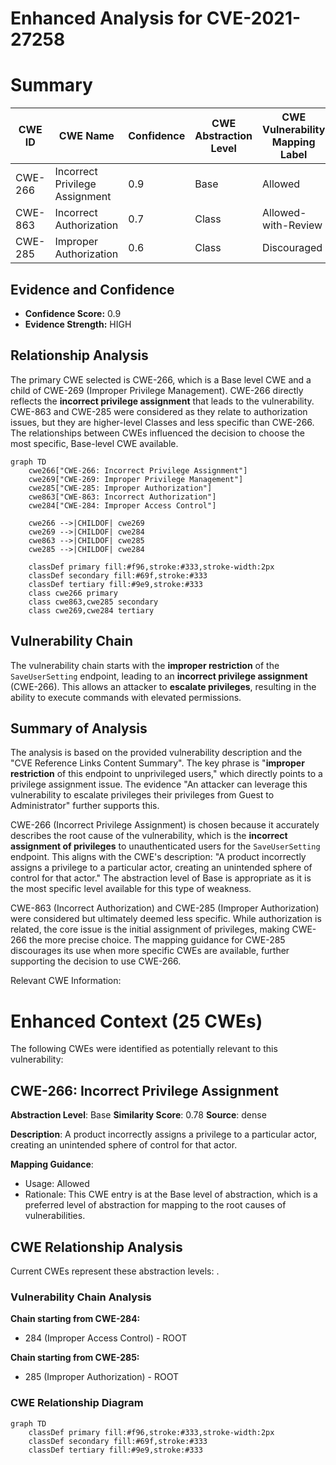 # Enhanced Analysis for CVE-2021-27258

# Summary
| CWE ID | CWE Name | Confidence | CWE Abstraction Level | CWE Vulnerability Mapping Label | CWE-Vulnerability Mapping Notes |
|---|---|---|---|---|---|
| CWE-266 | Incorrect Privilege Assignment | 0.9 | Base | Allowed | Primary CWE |
| CWE-863 | Incorrect Authorization | 0.7 | Class | Allowed-with-Review | Secondary Candidate |
| CWE-285 | Improper Authorization | 0.6 | Class | Discouraged | Secondary Candidate |

## Evidence and Confidence

*   **Confidence Score:** 0.9
*   **Evidence Strength:** HIGH

## Relationship Analysis
The primary CWE selected is CWE-266, which is a Base level CWE and a child of CWE-269 (Improper Privilege Management). CWE-266 directly reflects the **incorrect privilege assignment** that leads to the vulnerability. CWE-863 and CWE-285 were considered as they relate to authorization issues, but they are higher-level Classes and less specific than CWE-266. The relationships between CWEs influenced the decision to choose the most specific, Base-level CWE available.

```mermaid
graph TD
    cwe266["CWE-266: Incorrect Privilege Assignment"]
    cwe269["CWE-269: Improper Privilege Management"]
    cwe285["CWE-285: Improper Authorization"]
    cwe863["CWE-863: Incorrect Authorization"]
    cwe284["CWE-284: Improper Access Control"]

    cwe266 -->|CHILDOF| cwe269
    cwe269 -->|CHILDOF| cwe284
    cwe863 -->|CHILDOF| cwe285
    cwe285 -->|CHILDOF| cwe284

    classDef primary fill:#f96,stroke:#333,stroke-width:2px
    classDef secondary fill:#69f,stroke:#333
    classDef tertiary fill:#9e9,stroke:#333
    class cwe266 primary
    class cwe863,cwe285 secondary
    class cwe269,cwe284 tertiary
```

## Vulnerability Chain
The vulnerability chain starts with the **improper restriction** of the `SaveUserSetting` endpoint, leading to an **incorrect privilege assignment** (CWE-266). This allows an attacker to **escalate privileges**, resulting in the ability to execute commands with elevated permissions.

## Summary of Analysis
The analysis is based on the provided vulnerability description and the "CVE Reference Links Content Summary". The key phrase is "**improper restriction** of this endpoint to unprivileged users," which directly points to a privilege assignment issue. The evidence "An attacker can leverage this vulnerability to escalate privileges their privileges from Guest to Administrator" further supports this.

CWE-266 (Incorrect Privilege Assignment) is chosen because it accurately describes the root cause of the vulnerability, which is the **incorrect assignment of privileges** to unauthenticated users for the `SaveUserSetting` endpoint. This aligns with the CWE's description: "A product incorrectly assigns a privilege to a particular actor, creating an unintended sphere of control for that actor." The abstraction level of Base is appropriate as it is the most specific level available for this type of weakness.

CWE-863 (Incorrect Authorization) and CWE-285 (Improper Authorization) were considered but ultimately deemed less specific. While authorization is related, the core issue is the initial assignment of privileges, making CWE-266 the more precise choice. The mapping guidance for CWE-285 discourages its use when more specific CWEs are available, further supporting the decision to use CWE-266.

Relevant CWE Information:

# Enhanced Context (25 CWEs)
The following CWEs were identified as potentially relevant to this vulnerability:

## CWE-266: Incorrect Privilege Assignment
**Abstraction Level**: Base
**Similarity Score**: 0.78
**Source**: dense

**Description**:
A product incorrectly assigns a privilege to a particular actor, creating an unintended sphere of control for that actor.

**Mapping Guidance**:
- Usage: Allowed
- Rationale: This CWE entry is at the Base level of abstraction, which is a preferred level of abstraction for mapping to the root causes of vulnerabilities.


## CWE Relationship Analysis

Current CWEs represent these abstraction levels: .


### Vulnerability Chain Analysis

**Chain starting from CWE-284:**
- 284 (Improper Access Control) - ROOT


**Chain starting from CWE-285:**
- 285 (Improper Authorization) - ROOT



### CWE Relationship Diagram

```mermaid
graph TD
    classDef primary fill:#f96,stroke:#333,stroke-width:2px
    classDef secondary fill:#69f,stroke:#333
    classDef tertiary fill:#9e9,stroke:#333
```